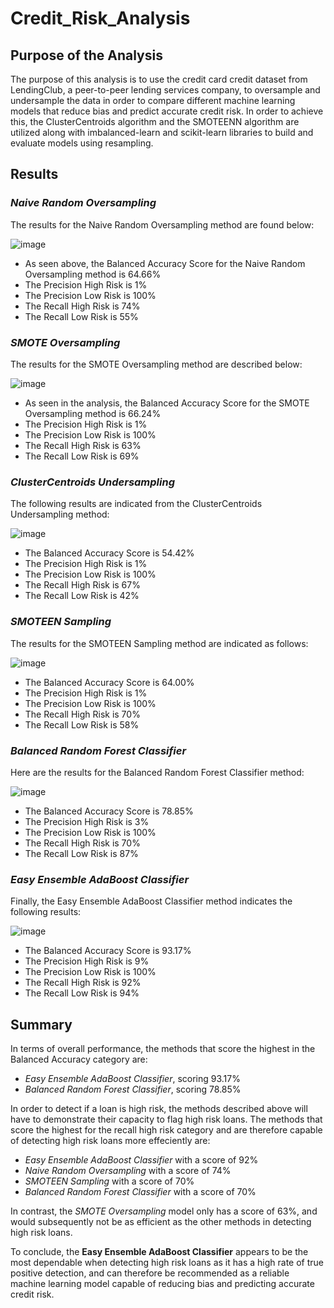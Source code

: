 # Credit_Risk_Analysis


## Purpose of the Analysis

The purpose of this analysis is to use the credit card credit dataset from LendingClub, a peer-to-peer lending services company, to oversample and undersample the data in order to compare different machine learning models that reduce bias and predict accurate credit risk. In order to achieve this, the ClusterCentroids algorithm and the SMOTEENN algorithm are utilized along with imbalanced-learn and scikit-learn libraries to build and evaluate models using resampling.


## Results

### *Naive Random Oversampling*

The results for the Naive Random Oversampling method are found below:

![image](https://user-images.githubusercontent.com/75655852/116025795-58444c00-a61f-11eb-94ff-cd76bbca8e8f.png)

- As seen above, the Balanced Accuracy Score for the Naive Random Oversampling method is 64.66%
- The Precision High Risk is 1%
- The Precision Low Risk is 100%
- The Recall High Risk is 74%
- The Recall Low Risk is 55%

### *SMOTE Oversampling*

The results for the SMOTE Oversampling method are described below:

![image](https://user-images.githubusercontent.com/75655852/116025965-ab1e0380-a61f-11eb-951a-25312f377d6b.png)

- As seen in the analysis, the Balanced Accuracy Score for the SMOTE Oversampling method is 66.24%
- The Precision High Risk is 1%
- The Precision Low Risk is 100%
- The Recall High Risk is 63%
- The Recall Low Risk is 69% 

### *ClusterCentroids Undersampling*

The following results are indicated from the ClusterCentroids Undersampling method:

![image](https://user-images.githubusercontent.com/75655852/116026275-5b8c0780-a620-11eb-83a1-ca184a9f077d.png)

- The Balanced Accuracy Score is 54.42%
- The Precision High Risk is 1%
- The Precision Low Risk is 100%
- The Recall High Risk is 67%
- The Recall Low Risk is 42%

### *SMOTEEN Sampling*

The results for the SMOTEEN Sampling method are indicated as follows:

![image](https://user-images.githubusercontent.com/75655852/116026672-28964380-a621-11eb-8cc8-855ecde1f78d.png)

- The Balanced Accuracy Score is 64.00%
- The Precision High Risk is 1%
- The Precision Low Risk is 100%
- The Recall High Risk is 70%
- The Recall Low Risk is 58%


### *Balanced Random Forest Classifier*

Here are the results for the Balanced Random Forest Classifier method: 

![image](https://user-images.githubusercontent.com/75655852/116027124-081ab900-a622-11eb-8484-8f6ea05b3333.png)

- The Balanced Accuracy Score is 78.85%
- The Precision High Risk is 3%
- The Precision Low Risk is 100%
- The Recall High Risk is 70%
- The Recall Low Risk is 87%


### *Easy Ensemble AdaBoost Classifier*

Finally, the Easy Ensemble AdaBoost Classifier method indicates the following results:

![image](https://user-images.githubusercontent.com/75655852/116027194-38faee00-a622-11eb-93e6-1398cfea1789.png)

- The Balanced Accuracy Score is 93.17%
- The Precision High Risk is 9%
- The Precision Low Risk is 100%
- The Recall High Risk is 92%
- The Recall Low Risk is 94%

## Summary  

In terms of overall performance, the methods that score the highest in the Balanced Accuracy category are:

  - *Easy Ensemble AdaBoost Classifier*, scoring 93.17%
  - *Balanced Random Forest Classifier*, scoring 78.85%
 
In order to detect if a loan is high risk, the methods described above will have to demonstrate their capacity to flag high risk loans. The methods that score the highest for the recall high risk category and are therefore capable of detecting high risk loans more effeciently are:

 - *Easy Ensemble AdaBoost Classifier* with a score of 92%
 - *Naive Random Oversampling* with a score of 74%
 - *SMOTEEN Sampling* with a score of 70%
 - *Balanced Random Forest Classifier* with a score of 70%

In contrast, the *SMOTE Oversampling* model only has a score of 63%, and would subsequently not be as efficient as the other methods in detecting high risk loans.

To conclude, the **Easy Ensemble AdaBoost Classifier** appears to be the most dependable when detecting high risk loans as it has a high rate of true positive detection, and can therefore be recommended as a reliable machine learning model capable of reducing bias and predicting accurate credit risk.

